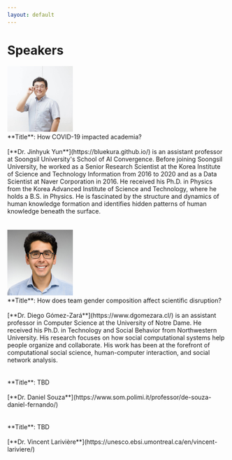 ```yaml
---
layout: default
---
```


# Speakers

<div class='orgWrapper'>
  <img src="assets/images/jinhyuk_yun.jpg" alt="Jinhyuk Yun" width="150" />
<div class='bioWrapper'>
  **Title**: How COVID-19 impacted academia?
<br/><br/>
[**Dr. Jinhyuk Yun**](https://bluekura.github.io/) is an assistant professor at Soongsil University's School of AI Convergence. Before joining Soongsil University, he worked as a Senior Research Scientist at the Korea Institute of Science and Technology Information from 2016 to 2020 and as a Data Scientist at Naver Corporation in 2016. He received his Ph.D. in Physics from the Korea Advanced Institute of Science and Technology, where he holds a B.S. in Physics. He is fascinated by the structure and dynamics of human knowledge formation and identifies hidden patterns of human knowledge beneath the surface.
</div>
</div>
<br/>
<br/>

<div class='orgWrapper'>
  <img src="assets/images/gomez-zara-hs.jpg" alt="Michael Kopp" width="150" />
<div class='bioWrapper'>
  **Title**: How does team gender composition affect scientific disruption? 
<br/><br/>
[**Dr. Diego Gómez-Zará**](https://www.dgomezara.cl/) is an assistant professor in Computer Science at the University of Notre Dame. He received his Ph.D. in Technology and Social Behavior from Northwestern University. His research focuses on how social computational systems help people organize and collaborate. His work has been at the forefront of computational social science, human-computer interaction, and social network analysis.
</div>
</div>
<br/>
<br/>


<div class='orgWrapper'>
<!--  <img src="assets/images/.jpg" alt="Daniel Souza" width="150" />-->
<div class='bioWrapper'>
  **Title**: TBD
<br/><br/>
[**Dr. Daniel Souza**](https://www.som.polimi.it/professor/de-souza-daniel-fernando/) 
</div>
</div>
<br/>
<br/>

<div class='orgWrapper'>
  <!--<img src="assets/images/profile_Michael_Kopp.jpg" alt="Michael Kopp" width="150" />-->
<div class='bioWrapper'>
  **Title**: TBD
<br/><br/>
[**Dr. Vincent Larivière**](https://unesco.ebsi.umontreal.ca/en/vincent-lariviere/)
</div>
</div>
<br/>
<br/>

